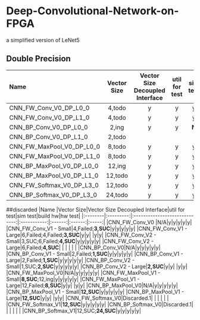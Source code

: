 # Deep-Convolutional-Network-on-FPGA
a simplified version of LeNet5

## Double Precision
|Name     |Vector Size|Vector Size Decoupled Interface|util for test|sim test|build hw|hw test|resource utilization|
|:--------|:---------:|:-----------------------------:|:-----------:|:------:|:------:|:-----:|:------------------:|
|CNN_FW_Conv_V0_DP_L0_0|4,todo|y|y|y| | | |
|CNN_FW_Conv_V0_DP_L1_0|4,todo|y|y|y| | | |
|CNN_BP_Conv_V0_DP_L0_0|2,ing|y|y|**N**| | | |
|CNN_BP_Conv_V0_DP_L1_0|2,todo| | | | | | |
|CNN_FW_MaxPool_V0_DP_L0_0|8,todo|y|y|y| | | |
|CNN_FW_MaxPool_V0_DP_L1_0|8,todo|y|y|y| | | |
|CNN_BP_MaxPool_V0_DP_L0_0|12,ing|y|y|y| | | |
|CNN_BP_MaxPool_V0_DP_L1_0|12,todo|y|y|y| | | |
|CNN_FW_Softmax_V0_DP_L3_0|12,todo|y|y|y| | | |
|CNN_BP_Softmax_V0_DP_L3_0|24,todo|y|y|y| | | |



##discarded
|Name     |Vector Size|Vector Size Decoupled Interface|util for test|sim test|build hw|hw test|
|:--------|:---------:|:-----------------------------:|:-----------:|:------:|:------:|:-----:|
|CNN_FW_Conv_V0   |N/A|y|y|y|y|y|
|CNN_FW_Conv_V1 - Small|4,Failed;**3,SUC**|y|y|y|y|y|
|CNN_FW_Conv_V1 - Large|6,Failed;4,Failed;**3,SUC**|y|y| |y|y|
|CNN_FW_Conv_V2 - Small|3,SUC;6,Failed;**4,SUC**|y|y|y|y|y|
|CNN_FW_Conv_V2 - Large|6,Failed;**4,SUC**| | | | | |
|CNN_BP_Conv_V0|N/A|y|y|y|y|y|
|CNN_BP_Conv_V1 - Small|2,Failed;**1,SUC**|y|y|y|y|y|
|CNN_BP_Conv_V1 - Large|2,Failed;**1,SUC**|y|y|y|y|y|
|CNN_BP_Conv_V2 - Small|1,SUC;**2,SUC**|y|y|y|y|y|
|CNN_BP_Conv_V2 - Large|**2,SUC**|y|y| |y|y|
|CNN_FW_MaxPool_V0|N/A|y|y|y|y|y|
|CNN_FW_MaxPool_V1 - Small|**8,SUC**;12,ing|y|y|y|y|y|
|CNN_FW_MaxPool_V1 - Large|12,Failed;**8,SUC**|y|y| |y|y|
|CNN_BP_MaxPool_V0|N/A|y|y|y|y|y|
|CNN_BP_MaxPool_V1 - Small|**12,SUC**|y|y|y|y|y|
|CNN_BP_MaxPool_V1 - Large|**12,SUC**|y|y| |y|y|
|CNN_FW_Softmax_V0|Discarded.1| | | | | |
|CNN_FW_Softmax_V1|**12,SUC**|y|y|y|y|y|
|CNN_BP_Softmax_V0|Discarded.1| | | | | |
|CNN_BP_Softmax_V1|12,SUC;**24,SUC**|y|y|y|y|y|

